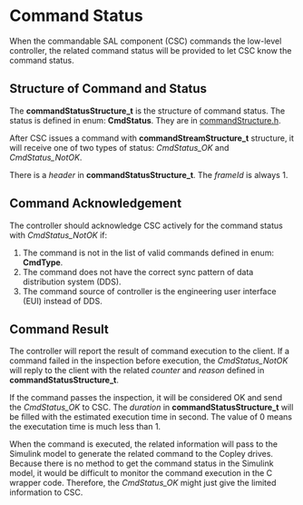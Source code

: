 # Command Status

When the commandable SAL component (CSC) commands the low-level controller, the related command status will be provided to let CSC know the command status.

## Structure of Command and Status

The **commandStatusStructure_t** is the structure of command status.
The status is defined in enum: **CmdStatus**.
They are in [commandStructure.h](../include/interface/commandStructure.h).

After CSC issues a command with **commandStreamStructure_t** structure, it will receive one of two types of status: *CmdStatus_OK* and *CmdStatus_NotOK*.

There is a *header* in **commandStatusStructure_t**.
The *frameId* is always 1.

## Command Acknowledgement

The controller should acknowledge CSC actively for the command status with *CmdStatus_NotOK* if:

1. The command is not in the list of valid commands defined in enum: **CmdType**.
2. The command does not have the correct sync pattern of data distribution system (DDS).
3. The command source of controller is the engineering user interface (EUI) instead of DDS.

## Command Result

The controller will report the result of command execution to the client.
If a command failed in the inspection before execution, the *CmdStatus_NotOK* will reply to the client with the related *counter* and *reason* defined in **commandStatusStructure_t**.

If the command passes the inspection, it will be considered OK and send the *CmdStatus_OK* to CSC.
The *duration* in **commandStatusStructure_t** will be filled with the estimated execution time in second.
The value of 0 means the executation time is much less than 1.

When the command is executed, the related information will pass to the Simulink model to generate the related command to the Copley drives.
Because there is no method to get the command status in the Simulink model, it would be difficult to monitor the command execution in the C wrapper code.
Therefore, the *CmdStatus_OK* might just give the limited information to CSC.
